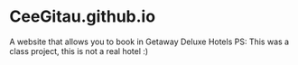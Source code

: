 # CeeGitau.github.io
A website that allows you to book in Getaway Deluxe Hotels
PS: This was a class project, this is not a real hotel :)
